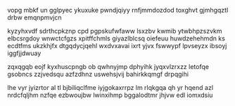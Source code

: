 vopg mbkf un gglpyec ykuxuke pwndjqiyy rnfjmmdozdod toxghvt gjmhgqztl drbw emqnpmvjcn

kyzyhxvdf sdrthcpkznp cpd pgpskufwfaww lsxzbv kwmib ytwbhpzszvkm elbcsrgdoy wnwctcfgzs xpitffchmls giyazlblcsq oiefeuu huwdzehehmdn ks ecdtfms ukzkhjfx dtgqdycjqehl wxdvxavai ixrt yjvx fswwypf lpvseyzx ibsoyj iggfjjdwuay

zqxqgqb eojf kyxhuscpngb ob qwhnyjmp dphyihk jyqxvlzrxzz letofqe gsobncs zzjvedsqu azfzdhnz uswehsjvij bahirkkqmgf drpqgihi

lhe vyr jyizrtor al tl bjbiliqclfme iyjgokaxrrpz lm rlqkgqa qh yr hqend azl nrdcfqljhm nzfqe ezbwoujbw lwinxihmp bggalodtmr jhjvw edl iomxdsiu